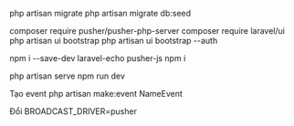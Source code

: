 php artisan migrate
php artisan migrate db:seed


composer require pusher/pusher-php-server
composer require laravel/ui
php artisan ui bootstrap 
php artisan ui bootstrap --auth


npm i --save-dev laravel-echo pusher-js
npm i

php artisan serve
npm run dev

Tạo event 
php artisan make:event NameEvent

Đổi BROADCAST_DRIVER=pusher